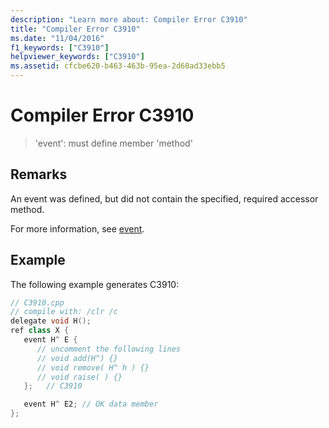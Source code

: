 ```yaml
---
description: "Learn more about: Compiler Error C3910"
title: "Compiler Error C3910"
ms.date: "11/04/2016"
f1_keywords: ["C3910"]
helpviewer_keywords: ["C3910"]
ms.assetid: cfcbe620-b463-463b-95ea-2d60ad33ebb5
---
```

# Compiler Error C3910

> 'event': must define member 'method'

## Remarks

An event was defined, but did not contain the specified, required accessor method.

For more information, see [event](../../extensions/event-cpp-component-extensions.md).

## Example

The following example generates C3910:

```cpp
// C3910.cpp
// compile with: /clr /c
delegate void H();
ref class X {
   event H^ E {
      // uncomment the following lines
      // void add(H^) {}
      // void remove( H^ h ) {}
      // void raise( ) {}
   };   // C3910

   event H^ E2; // OK data member
};
```
